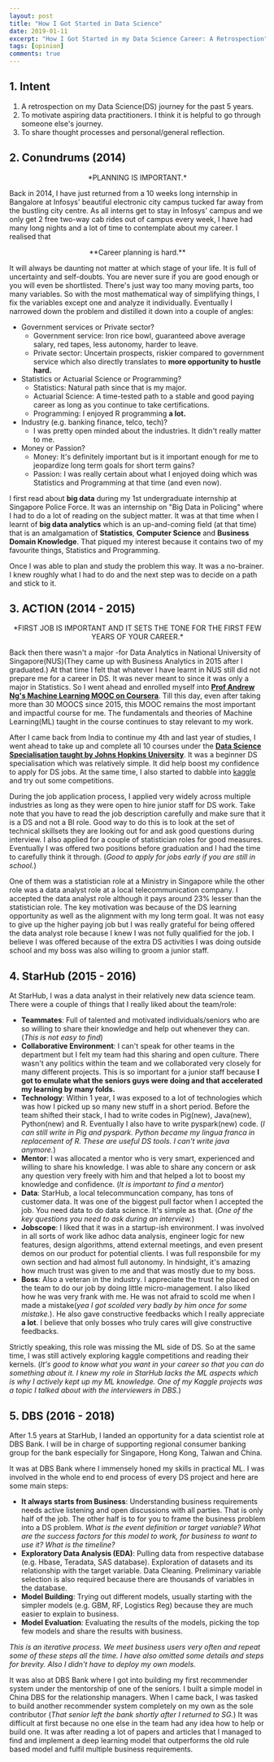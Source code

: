```yaml
---
layout: post
title: "How I Got Started in Data Science"
date: 2019-01-11
excerpt: "How I Got Started in my Data Science Career: A Retrospection"
tags: [opinion]
comments: true
---
```


## 1. Intent
1. A retrospection on my Data Science(DS) journey for the past 5 years.
2. To motivate aspiring data practitioners. I think it is helpful to go through someone else's journey.
3. To share thought processes and personal/general reflection.

## 2. Conundrums (2014)

<center>*PLANNING IS IMPORTANT.*</center>

Back in 2014, I have just returned from a 10 weeks long internship in Bangalore at Infosys' beautiful electronic city campus tucked far away from the bustling city centre. As all interns get to stay in Infosys' campus and we only get 2 free two-way cab rides out of campus every week, I have had many long nights and a lot of time to contemplate about my career. I realised that

<center>**Career planning is hard.**</center>

It will always be daunting not matter at which stage of your life. It is full of uncertainty and self-doubts. You are never sure if you are good enough or you will even be shortlisted. There's just way too many moving parts, too many variables. So with the most mathematical way of simplifying things, I fix the variables except one and analyze it individually. Eventually I narrowed down the problem and distilled it down into a couple of angles:
* Government services or Private sector?
	* Government service: Iron rice bowl, guaranteed above average salary, red tapes, less autonomy, harder to leave.
	* Private sector: Uncertain prospects, riskier compared to government service which also directly translates to **more opportunity to hustle hard.**
* Statistics or Actuarial Science or Programming?
	* Statistics: Natural path since that is my major.
	* Actuarial Science: A time-tested path to a stable and good paying career as long as you continue to take certifications.
	* Programming: I enjoyed R programming **a lot.**
* Industry (e.g. banking finance, telco, tech)?
	* I was pretty open minded about the industries. It didn't really matter to me.
* Money or Passion?
	* Money: It's definitely important but is it important enough for me to jeopardize long term goals for short term gains?
	* Passion: I was really certain about what I enjoyed doing which was Statistics and Programming at that time (and even now).

I first read about **big data** during my 1st undergraduate internship at Singapore Police Force. It was an internship on "Big Data in Policing" where I had to do a lot of reading on the subject matter. It was at that time when I learnt of **big data analytics** which is an up-and-coming field (at that time) that is an amalgamation of **Statistics**, **Computer Science** and **Business Domain Knowledge**. That piqued my interest because it contains two of my favourite things, Statistics and Programming. 

Once I was able to plan and study the problem this way. It was a no-brainer. I knew roughly what I had to do and the next step was to decide on a path and stick to it.

## 3. ACTION (2014 - 2015)

<center>*FIRST JOB IS IMPORTANT AND IT SETS THE TONE FOR THE FIRST FEW YEARS OF YOUR CAREER.*</center>

Back then there wasn't a major -for Data Analytics in National University of Singapore(NUS)(They came up with Business Analytics in 2015 after I graduated.) At that time I felt that whatever I have learnt in NUS still did not prepare me for a career in DS. It was never meant to since it was only a major in Statistics. So I went ahead and enrolled myself into <a href="https://www.coursera.org/learn/machine-learning">**Prof Andrew Ng's Machine Learning MOOC on Coursera**</a>. Till this day, even after taking more than 30 MOOCS since 2015, this MOOC remains the most important and impactful course for me. The fundamentals and theories of Machine Learning(ML) taught in the course continues to stay relevant to my work.

After I came back from India to continue my 4th and last year of studies, I went ahead to take up and complete all 10 courses under the <a href="https://www.coursera.org/specializations/jhu-data-science">**Data Science Specialisation taught by Johns Hopkins University**</a>. It was a beginner DS specialisation which was relatively simple. It did help boost my confidence to apply for DS jobs. At the same time, I also started to dabble into <a href="https://www.kaggle.com/">kaggle</a> and try out some competitions.

During the job application process, I applied very widely across multiple industries as long as they were open to hire junior staff for DS work. Take note that you have to read the job description carefully and make sure that it is a DS and not a BI role. Good way to do this is to look at the set of technical skillsets they are looking out for and ask good questions during interview. I also applied for a couple of statistician roles for good measures. Eventually I was offered two positions before graduation and I had the time to carefully think it through. (*Good to apply for jobs early if you are still in school.*) 

One of them was a statistician role at a Ministry in Singapore while the other role was a data analyst role at a local telecommunication company. I accepted the data analyst role although it pays around 23% lesser than the statistician role. The key motivation was because of the DS learning opportunity as well as the alignment with my long term goal. It was not easy to give up the higher paying job but I was really grateful for being offered the data analyst role because I knew I was not fully qualified for the job. I believe I was offered because of the extra DS activities I was doing outside school and my boss was also willing to groom a junior staff.

## 4. StarHub (2015 - 2016)

At StarHub, I was a data analyst in their relatively new data science team. There were a couple of things that I really liked about the team/role:
* **Teammates**: Full of talented and motivated individuals/seniors who are so willing to share their knowledge and help out whenever they can. (*This is not easy to find*)
* **Collaborative Environment**: I can't speak for other teams in the department but I felt my team had this sharing and open culture. There wasn't any politics within the team and we collaborated very closely for many different projects. This is so important for a junior staff because **I got to emulate what the seniors guys were doing and that accelerated my learning by many folds.** 
* **Technology**: Within 1 year, I was exposed to a lot of technologies which was how I picked up so many new stuff in a short period. Before the team shifted their stack, I had to write codes in Pig(new), Java(new), Python(new) and R. Eventually I also have to write pyspark(new) code. (*I can still write in Pig and pyspark. Python became my lingua franca in replacement of R. These are useful DS tools. I can't write java anymore.*)
* **Mentor**: I was allocated a mentor who is very smart, experienced and willing to share his knowledge. I was able to share any concern or ask any question very freely with him and that helped a lot to boost my knowledge and confidence. (*It is important to find a mentor*)
* **Data**: StarHub, a local telecommuncation company, has tons of customer data. It was one of the biggest pull factor when I accepted the job. You need data to do data science. It's simple as that. (*One of the key questions you need to ask during an interview.*)
* **Jobscope**: I liked that it was in a startup-ish environment. I was involved in all sorts of work like adhoc data analysis, engineer logic for new features, design algorithms, attend external meetings, and even present demos on our product for potential clients. I was full responsbile for my own section and had almost full autonomy. In hindsight, it's amazing how much trust was given to me and that was mostly due to my boss.
* **Boss**: Also a veteran in the industry. I appreciate the trust he placed on the team to do our job by doing little micro-management. I also liked how he was very frank with me. He was not afraid to scold me when I made a mistake(*yea I got scolded very badly by him once for some mistake.*). He also gave constructive feedbacks which I really appreciate **a lot**. I believe that only bosses who truly cares will give constructive feedbacks. 

Strictly speaking, this role was missing the ML side of DS. So at the same time, I was still actively exploring kaggle competitions and reading their kernels. (*It's good to know what you want in your career so that you can do something about it. I knew my role in StarHub lacks the ML aspects which is why I actively kept up my ML knowledge. One of my Kaggle projects was a topic I talked about with the interviewers in DBS.*)

## 5. DBS (2016 - 2018)

After 1.5 years at StarHub, I landed an opportunity for a data scientist role at DBS Bank. I will be in charge of supporting regional consumer banking group for the bank especially for Singapore, Hong Kong, Taiwan and China. 

It was at DBS Bank where I immensely honed my skills in practical ML. I was involved in the whole end to end process of every DS project and here are some main steps:
* **It always starts from Business**: Understanding business requirements needs active listening and open discussions with all parties. That is only half of the job. The other half is to for you to frame the business problem into a DS problem. *What is the event definition or target variable? What are the success factors for this model to work, for business to want to use it? What is the timeline?*
* **Exploratory Data Analysis (EDA)**: Pulling data from respective database (e.g. Hbase, Teradata, SAS database). Exploration of datasets and its relationship with the target variable. Data Cleaning. Preliminary variable selection is also required because there are thousands of variables in the database.
* **Model Building**: Trying out different models, usually starting with the simpler models (e.g. GBM, RF, Logistics Reg) because they are much easier to explain to business. 
* **Model Evaluation**: Evaluating the results of the models, picking the top few models and share the results with business.

*This is an iterative process. We meet business users very often and repeat some of these steps all the time.* 
*I have also omitted some details and steps for brevity. Also I didn't have to deploy my own models.*

It was also at DBS Bank where I got into building my first recommender system under the mentorship of one of the seniors. I built a simple model in China DBS for the relationship managers. When I came back, I was tasked to build another recommender system completely on my own as the sole contributor (*That senior left the bank shortly after I returned to SG.*) It was difficult at first because no one else in the team had any idea how to help or build one. It was after reading a lot of papers and articles that I managed to find and implement a deep learning model that outperforms the old rule based model and fulfil multiple business requirements. 




